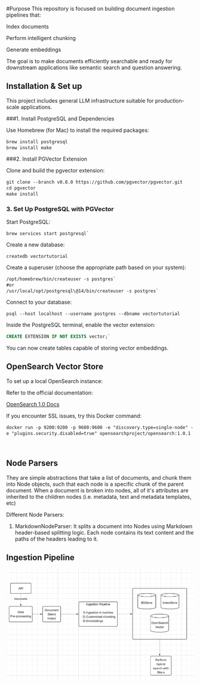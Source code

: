 #Purpose
This repository is focused on building document ingestion pipelines that:

Index documents

Perform intelligent chunking

Generate embeddings

The goal is to make documents efficiently searchable and ready for downstream applications like semantic search and question answering.



## Installation & Set up

This project includes general LLM infrastructure suitable for production-scale applications.

###1. Install PostgreSQL and Dependencies

Use Homebrew (for Mac) to install the required packages:

```shell
brew install postgresql
brew install make
```

###2. Install PGVector Extension

Clone and build the pgvector extension:
```shell
git clone --branch v0.8.0 https://github.com/pgvector/pgvector.git
cd pgvector
make install
```

### 3. Set Up PostgreSQL with PGVector

Start PostgreSQL:

```shell
brew services start postgresql`
```
Create a new database:
```shell
createdb vectortutorial
```

Create a superuser (choose the appropriate path based on your system):

```shell
/opt/homebrew/bin/createuser -s postgres` 
#or 
/usr/local/opt/postgresql\@14/bin/createuser -s postgres`
```

Connect to your database:

```shell
psql --host localhost --username postgres --dbname vectortutorial
```

Inside the PostgreSQL terminal, enable the vector extension:

```sql
CREATE EXTENSION IF NOT EXISTS vector;`
```
You can now create tables capable of storing vector embeddings.




## OpenSearch Vector Store

To set up a local OpenSearch instance:

Refer to the official documentation:

[OpenSearch 1.0 Docs](https://opensearch.org/docs/1.0/)

If you encounter SSL issues, try this Docker command:

```shell
docker run -p 9200:9200 -p 9600:9600 -e "discovery.type=single-node" -e "plugins.security.disabled=true" opensearchproject/opensearch:1.0.1
```
`
`


## Node Parsers

They are simple abstractions that take a list of documents, and chunk them
into Node objects, such that each node is a specific chunk of the parent document. 
When a document is broken into nodes, all of it's attributes are inherited 
to the children nodes (i.e. metadata, text and metadata templates, etc)

Different Node Parsers:

1) MarkdownNodeParser: It splits a document into Nodes using Markdown header-based splitting logic. Each node contains its text content and the paths
of the headers leading to it.

## Ingestion Pipeline


![Alt text](images/Ingestion_Pipeline.png)